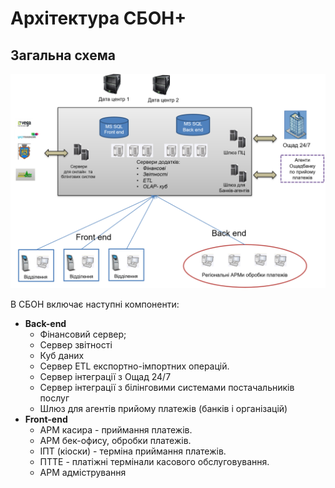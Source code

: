 # Архітектура СБОН+
## Загальна схема

![](image-2.png)

В СБОН включає наступні компоненти:

- **Back-end**
     - Фінансовий сервер;
     - Сервер звітності
     - Куб даних 
     - Сервер ETL експортно-імпортних операцій.
     - Сервер інтеграції з Ощад 24/7 
     - Сервер інтеграції з білінговими системами постачальників послуг
     - Шлюз для агентів прийому платежів (банків і організацій)
- **Front-end** 
     - АРМ касира - приймання платежів.
     - АРМ бек-офису, обробки платежів.
     - ІПТ (кіоски) - терміна приймання  платежів.
     - ПТТЕ - платіжні термінали касового обслуговування.
     - АРМ адмістрування
   

